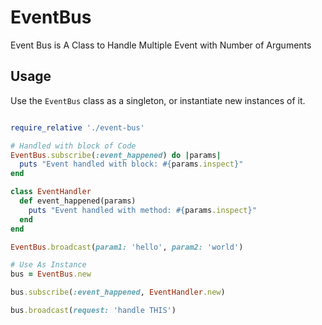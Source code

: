 # EventBus
Event Bus is A Class to Handle Multiple Event with Number of Arguments

## Usage
Use the `EventBus` class as a singleton, or instantiate new instances of it.

```ruby

require_relative './event-bus'

# Handled with block of Code
EventBus.subscribe(:event_happened) do |params|
  puts "Event handled with block: #{params.inspect}"
end

class EventHandler
  def event_happened(params)
    puts "Event handled with method: #{params.inspect}"
  end
end

EventBus.broadcast(param1: 'hello', param2: 'world')

# Use As Instance
bus = EventBus.new

bus.subscribe(:event_happened, EventHandler.new)

bus.broadcast(request: 'handle THIS')
```
